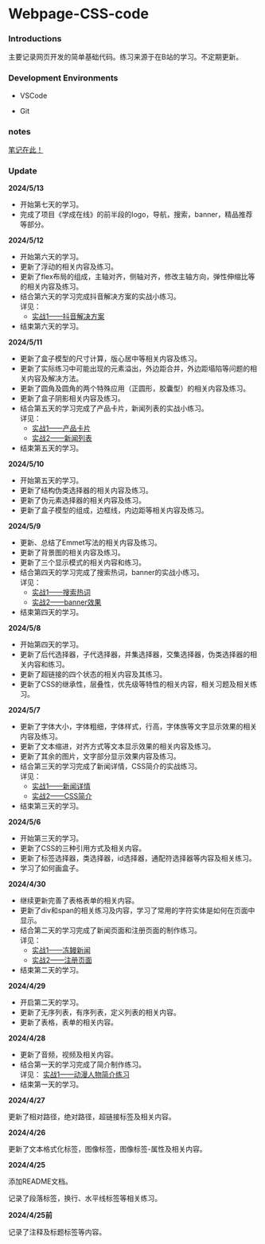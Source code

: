 # Webpage-CSS-code

### Introductions

主要记录网页开发的简单基础代码。练习来源于在B站的学习。不定期更新。

### Development Environments

- VSCode

- Git

### notes
[笔记在此！](notes.md)
### Update

**2024/5/13**

- 开始第七天的学习。
- 完成了项目《学成在线》的前半段的logo，导航，搜索，banner，精品推荐等部分。

**2024/5/12**

- 开始第六天的学习。
- 更新了浮动的相关内容及练习。
- 更新了flex布局的组成，主轴对齐，侧轴对齐，修改主轴方向，弹性伸缩比等的相关内容及练习。
- 结合第六天的学习完成抖音解决方案的实战小练习。<br>
  详见：
  - [实战1——抖音解决方案](./code/day06/16-实战——抖音解决方案/16-实战——抖音解决方案.html)
- 结束第六天的学习。

**2024/5/11**

- 更新了盒子模型的尺寸计算，版心居中等相关内容及练习。
- 更新了实际练习中可能出现的元素溢出，外边距合并，外边距塌陷等问题的相关内容及解决方法。
- 更新了圆角及圆角的两个特殊应用（正圆形，胶囊型）的相关内容及练习。
- 更新了盒子阴影相关内容及练习。
- 结合第五天的学习完成了产品卡片，新闻列表的实战小练习。<br>
  详见：
  - [实战1——产品卡片](./code/day05/22-实战——产品卡片/22-实战1——产品卡片.html)
  - [实战2——新闻列表](./code/day05/23-实战2——新闻列表/23-实战2——新闻列表.html)
- 结束第五天的学习。

**2024/5/10**

- 开始第五天的学习。
- 更新了结构伪类选择器的相关内容及练习。
- 更新了伪元素选择器的相关内容及练习。
- 更新了盒子模型的组成，边框线，内边距等相关内容及练习。

**2024/5/9**

- 更新、总结了Emmet写法的相关内容及练习。
- 更新了背景图的相关内容及练习。
- 更新了三个显示模式的相关内容和练习。
- 结合第四天的学习完成了搜索热词，banner的实战小练习。<br>
  详见：
  - [实战1——搜索热词](./code/day04/22-实战1——搜索热词.html)
  - [实战2——banner效果](./code/day04/23-实战2——banner效果/23-实战2——banner效果.html)
- 结束第四天的学习。

**2024/5/8**

- 开始第四天的学习。
- 更新了后代选择器，子代选择器，并集选择器，交集选择器，伪类选择器的相关内容和练习。
- 更新了超链接的四个状态的相关内容及其练习。
- 更新了CSS的继承性，层叠性，优先级等特性的相关内容，相关习题及相关练习。

**2024/5/7**

- 更新了字体大小，字体粗细，字体样式，行高，字体族等文字显示效果的相关内容及练习。
- 更新了文本缩进，对齐方式等文本显示效果的相关内容及练习。
- 更新了其余的图片，文字部分显示效果内容及练习。
- 结合第三天的学习完成了新闻详情，CSS简介的实战练习。<br>
  详见：
  - [实战1——新闻详情](./code/day03/21-实战1——新闻详情.html)
  - [实战2——CSS简介](./code/day03/22-实战2——CSS简介.html)
- 结束第三天的学习。

**2024/5/6**

- 开始第三天的学习。
- 更新了CSS的三种引用方式及相关内容。
- 更新了标签选择器，类选择器，id选择器，通配符选择器等内容及相关练习。
- 学习了如何画盒子。

**2024/4/30**

- 继续更新完善了表格表单的相关内容。
- 更新了div和span的相关练习及内容，学习了常用的字符实体是如何在页面中显示。
- 结合第二天的学习完成了新闻页面和注册页面的制作练习。<br>
  详见：
  - [实战1——冻鳗新闻](./code/day02/18-实战1——冻鳗新闻/冻鳗新闻.html)
  - [实战2——注册页面](./code/day02/19-实战2——注册页面.html)
- 结束第二天的学习。

**2024/4/29**

- 开启第二天的学习。  
- 更新了无序列表，有序列表，定义列表的相关内容。
- 更新了表格，表单的相关内容。

**2024/4/28**

- 更新了音频，视频及相关内容。
- 结合第一天的学习完成了简介制作练习。<br> 
  详见：
  [实战1——动漫人物简介练习](./code/day01/16-实战——灵幻新隆简介/16-实战——灵幻新隆简介.html)
- 结束第一天的学习。


**2024/4/27**

更新了相对路径，绝对路径，超链接标签及相关内容。

**2024/4/26**

更新了文本格式化标签，图像标签，图像标签-属性及相关内容。

**2024/4/25**

添加README文档。

记录了段落标签，换行、水平线标签等相关练习。

**2024/4/25前**

记录了注释及标题标签等内容。




